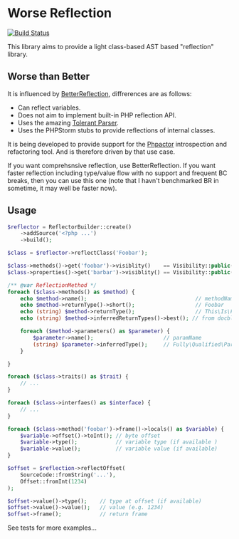 Worse Reflection
==================

[![Build Status](https://travis-ci.org/phpactor/worse-reflection.svg?branch=master)](https://travis-ci.org/phpactor/worse-reflection)

This library aims to provide a light class-based AST based "reflection" library.

## Worse than Better

It is influenced by [BetterReflection](https://github.com/Roave/BetterReflection), diffrerences are as follows:

- Can reflect variables.
- Does not aim to implement built-in PHP reflection API.
- Uses the amazing [Tolerant Parser](https://github.com/Microsoft/tolerant-php-parser).
- Uses the PHPStorm stubs to provide reflections of internal classes.

It is being developed to provide support for the
[Phpactor](https://github.com/dantleech/phpactor) introspection and
refactoring tool. And is therefore driven by that use case.

If you want comprehsnsive reflection, use BetterReflection. If you want faster
reflection including type/value flow with no support and frequent BC breaks, then you can
use this one (note that I havn't benchmarked BR in sometime, it may well be faster now).

## Usage

```php
$reflector = ReflectorBuilder::create()
    ->addSource('<?php ...')
    ->build();

$class = $reflector->reflectClass('Foobar');

$class->methods()->get('foobar')->visiblity()    == Visibility::public();
$class->properties()->get('barbar')->visiblity() == Visibility::public();

/** @var ReflectionMethod */
foreach ($class->methods() as $method) {
    echo $method->name();                                  // methodName
    echo $method->returnType()->short();                   // Foobar
    echo (string) $method->returnType();                   // This\Is\Foobar
    echo (string) $method->inferredReturnTypes()->best(); // from docblock if it exists

    foreach ($method->parameters() as $parameter) {
        $parameter->name();                      // paramName
        (string) $parameter->inferredType();     // Fully\Qualified\ParamType
    }

}

foreach ($class->traits() as $trait) {
    // ...
}

foreach ($class->interfaes() as $interface) {
    // ...
}

foreach ($class->method('foobar')->frame()->locals() as $variable) {
    $variable->offset()->toInt(); // byte offset
    $variable->type();            // variable type (if available )
    $variable->value();           // variable value (if available)
}

$offset = $reflection->reflectOffset(
    SourceCode::fromString('...'), 
    Offset::fromInt(1234)
);

$offset->value()->type();    // type at offset (if available)
$offset->value()->value();   // value (e.g. 1234)
$offset->frame();            // return frame
```

See tests for more examples...
